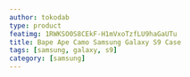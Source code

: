 ```yaml
---
author: tokodab
type: product
featimg: 1RWKSO0S8CEkF-H1mVxoTzfLU9haGaUTu
title: Bape Ape Camo Samsung Galaxy S9 Case
tags: [samsung, galaxy, s9]
category: [samsung]
---
```

